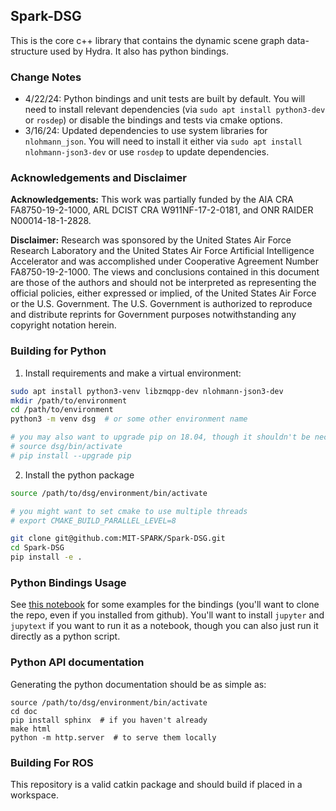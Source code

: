 ## Spark-DSG

This is the core c++ library that contains the dynamic scene graph data-structure used by Hydra. It also has python bindings.

### Change Notes

- 4/22/24: Python bindings and unit tests are built by default. You will need to install relevant dependencies (via `sudo apt install python3-dev` or `rosdep`) or disable the bindings and tests via cmake options.
- 3/16/24: Updated dependencies to use system libraries for `nlohmann_json`. You will need to install it either via `sudo apt install nlohmann-json3-dev` or use `rosdep` to update dependencies.

### Acknowledgements and Disclaimer

**Acknowledgements:** This work was partially funded by the AIA CRA FA8750-19-2-1000, ARL DCIST CRA W911NF-17-2-0181, and ONR RAIDER N00014-18-1-2828.

**Disclaimer:** Research was sponsored by the United States Air Force Research Laboratory and the United States Air Force Artificial Intelligence Accelerator and was accomplished under Cooperative Agreement Number FA8750-19-2-1000. The views and conclusions contained in this document are those of the authors and should not be interpreted as representing the official policies, either expressed or implied, of the United States Air Force or the U.S. Government. The U.S. Government is authorized to reproduce and distribute reprints for Government purposes notwithstanding any copyright notation herein.

### Building for Python

  1. Install requirements and make a virtual environment:

```bash
sudo apt install python3-venv libzmqpp-dev nlohmann-json3-dev
mkdir /path/to/environment
cd /path/to/environment
python3 -m venv dsg  # or some other environment name

# you may also want to upgrade pip on 18.04, though it shouldn't be necessary
# source dsg/bin/activate
# pip install --upgrade pip
```

  2. Install the python package
```bash
source /path/to/dsg/environment/bin/activate

# you might want to set cmake to use multiple threads
# export CMAKE_BUILD_PARALLEL_LEVEL=8

git clone git@github.com:MIT-SPARK/Spark-DSG.git
cd Spark-DSG
pip install -e .
```

### Python Bindings Usage

See [this notebook](notebooks/bindings_demo.py) for some examples for the bindings (you'll want to clone the repo, even if you installed from github).  You'll want to install `jupyter` and `jupytext` if you want to run it as a notebook, though you can also just run it directly as a python script.

### Python API documentation

Generating the python documentation should be as simple as:

```
source /path/to/dsg/environment/bin/activate
cd doc
pip install sphinx  # if you haven't already
make html
python -m http.server  # to serve them locally
```

### Building For ROS

This repository is a valid catkin package and should build if placed in a workspace.
